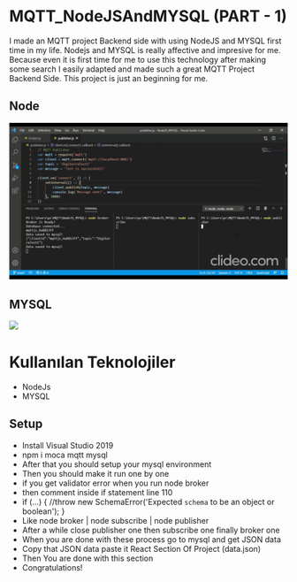 # MQTT_NodeJSAndMYSQL (PART - 1)
I made an MQTT project Backend side with using NodeJS and MYSQL first time in my life. Nodejs and MYSQL is really affective and impresive for me. Because even it is first time for me to use this technology after making some search I easily adapted and made such a great MQTT Project Backend Side. This project is just an beginning for me. 

## Node

<img src="GifFiles/nodejs.gif">

## MYSQL

<img src="GifFiles/mysql.gif">


# Kullanılan Teknolojiler

- NodeJs
- MYSQL

## Setup

- Install Visual Studio 2019
- npm i moca mqtt mysql
- After that you should setup your mysql environment
- Then you should make it run one by one
- if you get validator error when you run node broker
- then comment inside if statement line 110
- if (...) {
    //throw new SchemaError('Expected `schema` to be an object or boolean');
  }
- Like node broker | node subscribe | node publisher
- After a while close publisher one then subscribe one finally broker one
- When you are done with these process go to mysql and get JSON data
- Copy that JSON data paste it React Section Of Project (data.json)
- Then You are done with this section
- Congratulations!
